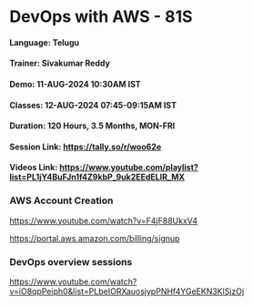 # DevOps with AWS - 81S

#### Language: Telugu
#### Trainer: Sivakumar Reddy
#### Demo: 11-AUG-2024 10:30AM IST
#### Classes: 12-AUG-2024 07:45-09:15AM IST
#### Duration: 120 Hours, 3.5 Months, MON-FRI

#### Session Link: https://tally.so/r/woo62e

#### Videos Link: https://www.youtube.com/playlist?list=PL1jY4BuFJn1f4Z9kbP_9uk2EEdELIR_MX
### AWS Account Creation

https://www.youtube.com/watch?v=F4jF88UkxV4

https://portal.aws.amazon.com/billing/signup

### DevOps overview sessions

https://www.youtube.com/watch?v=iO8qpPeiph0&list=PLbeIORXauosjypPNHf4YGeEKN3KlSjzOj


